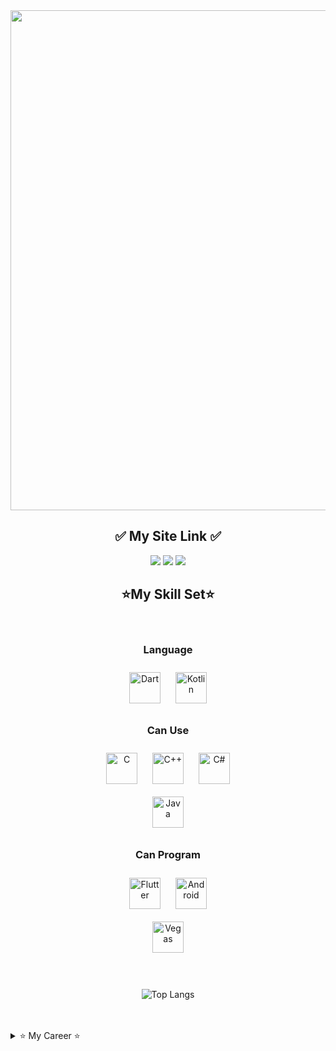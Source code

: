 <div align="center">

<img src="https://postfiles.pstatic.net/MjAyNTA2MjRfOTQg/MDAxNzUwNzQ3NDE2MTg3.NzePVhrrdBBOQLhMydSJaJKLFXkoHyOI1UaAXHCxT60g.ocx71ZObJP3GxuO5msMfE5TIgxn7BqSJ7p6kgAjcbpEg.PNG/%EA%B0%9C%EB%B0%9C%EC%9E%90_%EC%95%84%EB%B8%94_%EB%B0%B0%EB%84%88.png?type=w966" width="800"/>

</div> </div>


<div align="center">

## ✅ My Site Link ✅

<a href="https://blog.naver.com/abeul_dv" target="_blank"><img src="https://img.shields.io/badge/네이버 블로그-03C75A?style=flat&logo=naver&logoColor=FFFFFF"/></a>
<a href="https://velog.io/@abeul25/posts" target="_blank"><img src="https://img.shields.io/badge/벨로그-20C997?style=flat&logo=velog&logoColor=FFFFFF"/></a>
<a href="https://www.youtube.com/@Abeul_" target="_blank"><img src="https://img.shields.io/badge/유튜브-FF0000?style=flat&logo=youtube&logoColor=FFFFFF"/></a>


</div>



<div align="center">
  
  ## ⭐My Skill Set⭐

  </td><td valign="top">

  <br/>

### Language  
<div align="center">  
<a href="https://dart.dev/" target="_blank"><img style="margin: 10px" src="https://profilinator.rishav.dev/skills-assets/dartlang-icon.svg" alt="Dart" height="50" /></a>
<a href="https://kotlinlang.org/" target="_blank"><img style="margin: 10px" src="https://profilinator.rishav.dev/skills-assets/kotlinlang-icon.svg" alt="Kotlin" height="50" /></a>  
</div>  

### Can Use  
<div align="center">  
<a href="https://www.cprogramming.com/" target="_blank"><img style="margin: 10px" src="https://profilinator.rishav.dev/skills-assets/c-original.svg" alt="C" height="50" /></a>  
<a href="https://www.cplusplus.com/" target="_blank"><img style="margin: 10px" src="https://profilinator.rishav.dev/skills-assets/cplusplus-original.svg" alt="C++" height="50" /></a>  
<a href="https://docs.microsoft.com/en-us/dotnet/csharp/" target="_blank"><img style="margin: 10px" src="https://profilinator.rishav.dev/skills-assets/csharp-original.svg" alt="C#" height="50" /></a>
<br/>
<a href="https://www.java.com/" target="_blank"><img style="margin: 10px" src="https://profilinator.rishav.dev/skills-assets/java-original-wordmark.svg" alt="Java" height="50" /></a>  
</div>

</td><td valign="top" width="33%">

### Can Program  
<div align="center">  
<a href="https://flutter.dev/" target="_blank"><img style="margin: 10px" src="https://profilinator.rishav.dev/skills-assets/flutterio-icon.svg" alt="Flutter" height="50" /></a> 
<a href="https://www.android.com/intl/en_in/" target="_blank"><img style="margin: 10px" src="https://profilinator.rishav.dev/skills-assets/android-original-wordmark.svg" alt="Android" height="50" /></a>  
</div>
<a href="https://www.vegascreativesoftware.com/kr/" target="_blank"><img style="margin: 10px" src="https://www.cybermania.ws/wp-content/uploads/Vegas.png" alt="Vegas" height="50" /></a>  
</div>

</td></tr></table> 
<br/> 
<br/>

<div align="center"> 
  
![Top Langs](https://github-readme-stats.vercel.app/api/top-langs/?username=JeongHyeon-Jo&layout=compact&theme=dracula)

</div>


</td></table>


<br/>
<br/>
</div>
</div>  

<details>
  <summary> ⭐ My Career ⭐ </summary>
  <div markdown="1">

<div align="center">
  
  ## ⭐My Career⭐

  </td><td valign="top">

  <br/>

  ![alice logo](https://postfiles.pstatic.net/MjAyNDA2MjFfMjAx/MDAxNzE4OTY2NjU3OTcw.kGF5O8BL8RyVO-SpAdppAW8ZKMkOnxmivY52o0NHCWog.vko1D8yL0EHgnlQlEkC8l0MJQuqh3_cGWDwT2cj8Bk4g.PNG/%EC%97%98%EB%A6%AC%EC%8A%A4_300.png?type=w966)
  ### 엘리스트랙 Flutter 앱개발트랙
  ##### 2024-07-01 ~ 2024-12-09
  ##### 최우수 수료

---

  ### ⭐My certificate⭐
  ##### 정보처리기능사 (2019-12-26)

---

  ### ⭐My Award⭐
  ##### 엘리스 Flutter 트랙 1기 2차 프로젝트 최우수상 (1등)
  ##### 엘리스 Flutter 트랙 1기 최종 프로젝트 대상 (1등)
  ##### 엘리스 Flutter 트랙 1기 교육 이수 최우수상 (1등)
